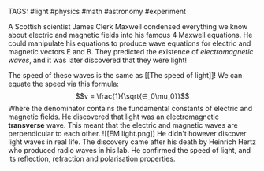 TAGS: #light #physics #math #astronomy #experiment 

A Scottish scientist James Clerk Maxwell condensed everything we know about electric and magnetic fields into his famous 4 Maxwell equations. He could manipulate his equations to produce wave equations for electric and magnetic vectors E and B. They predicted the existence of *electromagnetic waves*, and it was later discovered that they were light!

The speed of these waves is the same as [[The speed of light]]! We can equate the speed via this formula:
$$v = \frac{1}{\sqrt{∈_0\mu_0}}$$
Where the denominator contains the fundamental constants of electric and magnetic fields. He discovered that light was an electromagnetic **transverse** wave. This meant that the electric and magnetic waves are perpendicular to each other. 
![[EM light.png]]
He didn't however discover light waves in real life. The discovery came after his death by Heinrich Hertz who produced radio waves in his lab. He confirmed the speed of light, and its reflection, refraction and polarisation properties. 